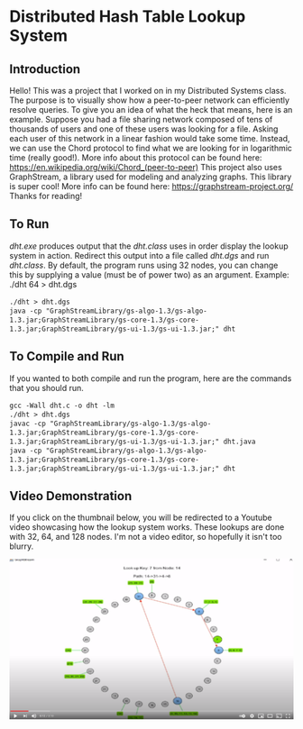 # Distributed Hash Table Lookup System
## Introduction
Hello!
This was a project that I worked on in my Distributed Systems class. The purpose is to visually show how a 
peer-to-peer network can efficiently resolve queries. To give you an idea of what the heck that means, here is an 
example. Suppose you had a file sharing network composed of tens of thousands of users and one of these users was 
looking for a file. Asking each user of this network in a linear fashion would take some time. Instead, we can use the
Chord protocol to find what we are looking for in logarithmic time (really good!). More info about this protocol can be
found here: https://en.wikipedia.org/wiki/Chord_(peer-to-peer) This project also uses GraphStream, a library used for 
modeling and analyzing graphs. This library is super cool! More info can be found here: https://graphstream-project.org/
Thanks for reading!
## To Run
*dht.exe* produces output that the *dht.class* uses in order display the lookup system in action. Redirect this output
into a file called *dht.dgs* and run *dht.class*. By default, the program runs using 32 nodes, you can change this by
supplying a value (must be of power two) as an argument. Example: ./dht 64 > dht.dgs

    ./dht > dht.dgs
    java -cp "GraphStreamLibrary/gs-algo-1.3/gs-algo-1.3.jar;GraphStreamLibrary/gs-core-1.3/gs-core-1.3.jar;GraphStreamLibrary/gs-ui-1.3/gs-ui-1.3.jar;" dht
## To Compile and Run
If you wanted to both compile and run the program, here are the commands that you should run.

    gcc -Wall dht.c -o dht -lm
    ./dht > dht.dgs
    javac -cp "GraphStreamLibrary/gs-algo-1.3/gs-algo-1.3.jar;GraphStreamLibrary/gs-core-1.3/gs-core-1.3.jar;GraphStreamLibrary/gs-ui-1.3/gs-ui-1.3.jar;" dht.java
    java -cp "GraphStreamLibrary/gs-algo-1.3/gs-algo-1.3.jar;GraphStreamLibrary/gs-core-1.3/gs-core-1.3.jar;GraphStreamLibrary/gs-ui-1.3/gs-ui-1.3.jar;" dht
## Video Demonstration
If you click on the thumbnail below, you will be redirected to a Youtube video showcasing how the lookup system works.
These lookups are done with 32, 64, and 128 nodes. I'm not a video editor, so hopefully it isn't too blurry.

[![Thumbnail](READMEImage/Thumbnail.PNG)](https://youtu.be/s5xbywJmUX4 "Thumbnail")
